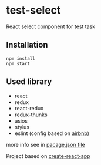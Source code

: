 # test-select

React select component for test task

## Installation

```
npm install
npm start
```

## Used library
- react
- redux
- react-redux
- redux-thunks
- asios
- stylus
- eslint (config based on [airbnb](http://airbnb.io/javascript/))

more info see in [pacage.json file](https://github.com/instingt/test-select/blob/master/pacage.json)

Project based on [create-react-app](https://github.com/facebookincubator/create-react-app)